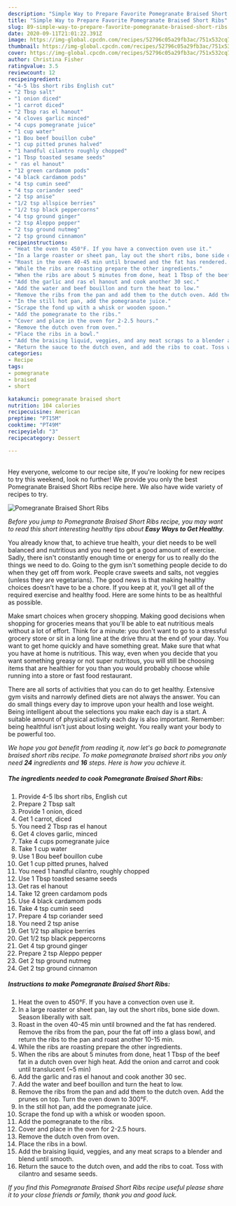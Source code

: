 ```yaml
---
description: "Simple Way to Prepare Favorite Pomegranate Braised Short Ribs"
title: "Simple Way to Prepare Favorite Pomegranate Braised Short Ribs"
slug: 89-simple-way-to-prepare-favorite-pomegranate-braised-short-ribs
date: 2020-09-11T21:01:22.391Z
image: https://img-global.cpcdn.com/recipes/52796c05a29fb3ac/751x532cq70/pomegranate-braised-short-ribs-recipe-main-photo.jpg
thumbnail: https://img-global.cpcdn.com/recipes/52796c05a29fb3ac/751x532cq70/pomegranate-braised-short-ribs-recipe-main-photo.jpg
cover: https://img-global.cpcdn.com/recipes/52796c05a29fb3ac/751x532cq70/pomegranate-braised-short-ribs-recipe-main-photo.jpg
author: Christina Fisher
ratingvalue: 3.5
reviewcount: 12
recipeingredient:
- "4-5 lbs short ribs English cut"
- "2 Tbsp salt"
- "1 onion diced"
- "1 carrot diced"
- "2 Tbsp ras el hanout"
- "4 cloves garlic minced"
- "4 cups pomegranate juice"
- "1 cup water"
- "1 Bou beef bouillon cube"
- "1 cup pitted prunes halved"
- "1 handful cilantro roughly chopped"
- "1 Tbsp toasted sesame seeds"
- " ras el hanout"
- "12 green cardamom pods"
- "4 black cardamom pods"
- "4 tsp cumin seed"
- "4 tsp coriander seed"
- "2 tsp anise"
- "1/2 tsp allspice berries"
- "1/2 tsp black peppercorns"
- "4 tsp ground ginger"
- "2 tsp Aleppo pepper"
- "2 tsp ground nutmeg"
- "2 tsp ground cinnamon"
recipeinstructions:
- "Heat the oven to 450°F. If you have a convection oven use it."
- "In a large roaster or sheet pan, lay out the short ribs, bone side down. Season liberally with salt."
- "Roast in the oven 40-45 min until browned and the fat has rendered. Remove the ribs from the pan, pour the fat off into a glass bowl, and return the ribs to the pan and roast another 10-15 min."
- "While the ribs are roasting prepare the other ingredients."
- "When the ribs are about 5 minutes from done, heat 1 Tbsp of the beef fat in a dutch oven over high heat. Add the onion and carrot and cook until translucent (~5 min)"
- "Add the garlic and ras el hanout and cook another 30 sec."
- "Add the water and beef bouillon and turn the heat to low."
- "Remove the ribs from the pan and add them to the dutch oven. Add the prunes on top. Turn the oven down to 300°F."
- "In the still hot pan, add the pomegranate juice."
- "Scrape the fond up with a whisk or wooden spoon."
- "Add the pomegranate to the ribs."
- "Cover and place in the oven for 2-2.5 hours."
- "Remove the dutch oven from oven."
- "Place the ribs in a bowl."
- "Add the braising liquid, veggies, and any meat scraps to a blender and blend until smooth."
- "Return the sauce to the dutch oven, and add the ribs to coat. Toss with cilantro and sesame seeds."
categories:
- Recipe
tags:
- pomegranate
- braised
- short

katakunci: pomegranate braised short 
nutrition: 104 calories
recipecuisine: American
preptime: "PT15M"
cooktime: "PT49M"
recipeyield: "3"
recipecategory: Dessert

---
```

<br>
Hey everyone, welcome to our recipe site, If you're looking for new recipes to try this weekend, look no further! We provide you only the best Pomegranate Braised Short Ribs recipe here. We also have wide variety of recipes to try.
<br>


![Pomegranate Braised Short Ribs](https://img-global.cpcdn.com/recipes/52796c05a29fb3ac/751x532cq70/pomegranate-braised-short-ribs-recipe-main-photo.jpg)

<i>Before you jump to Pomegranate Braised Short Ribs recipe, you may want to read this short interesting healthy tips about <strong>Easy Ways to Get Healthy</strong>.</i>

You already know that, to achieve true health, your diet needs to be well balanced and nutritious and you need to get a good amount of exercise. Sadly, there isn't constantly enough time or energy for us to really do the things we need to do. Going to the gym isn't something people decide to do when they get off from work. People crave sweets and salts, not veggies (unless they are vegetarians). The good news is that making healthy choices doesn’t have to be a chore. If you keep at it, you'll get all of the required exercise and healthy food. Here are some hints to be as healthful as possible.

Make smart choices when grocery shopping. Making good decisions when shopping for groceries means that you'll be able to eat nutritious meals without a lot of effort. Think for a minute: you don't want to go to a stressful grocery store or sit in a long line at the drive thru at the end of your day. You want to get home quickly and have something great. Make sure that what you have at home is nutritious. This way, even when you decide that you want something greasy or not super nutritous, you will still be choosing items that are healthier for you than you would probably choose while running into a store or fast food restaurant.

There are all sorts of activities that you can do to get healthy. Extensive gym visits and narrowly defined diets are not always the answer. You can do small things every day to improve upon your health and lose weight. Being intelligent about the selections you make each day is a start. A suitable amount of physical activity each day is also important. Remember: being healthful isn’t just about losing weight. You really want your body to be powerful too. 


<i>We hope you got benefit from reading it, now let's go back to pomegranate braised short ribs recipe. To make pomegranate braised short ribs you only need <strong>24</strong> ingredients and <strong>16</strong> steps. Here is how you achieve it.
</i>

##### The ingredients needed to cook Pomegranate Braised Short Ribs:

1. Provide 4-5 lbs short ribs, English cut
1. Prepare 2 Tbsp salt
1. Provide 1 onion, diced
1. Get 1 carrot, diced
1. You need 2 Tbsp ras el hanout
1. Get 4 cloves garlic, minced
1. Take 4 cups pomegranate juice
1. Take 1 cup water
1. Use 1 Bou beef bouillon cube
1. Get 1 cup pitted prunes, halved
1. You need 1 handful cilantro, roughly chopped
1. Use 1 Tbsp toasted sesame seeds
1. Get  ras el hanout
1. Take 12 green cardamom pods
1. Use 4 black cardamom pods
1. Take 4 tsp cumin seed
1. Prepare 4 tsp coriander seed
1. You need 2 tsp anise
1. Get 1/2 tsp allspice berries
1. Get 1/2 tsp black peppercorns
1. Get 4 tsp ground ginger
1. Prepare 2 tsp Aleppo pepper
1. Get 2 tsp ground nutmeg
1. Get 2 tsp ground cinnamon


##### Instructions to make Pomegranate Braised Short Ribs:

1. Heat the oven to 450°F. If you have a convection oven use it.
1. In a large roaster or sheet pan, lay out the short ribs, bone side down. Season liberally with salt.
1. Roast in the oven 40-45 min until browned and the fat has rendered. Remove the ribs from the pan, pour the fat off into a glass bowl, and return the ribs to the pan and roast another 10-15 min.
1. While the ribs are roasting prepare the other ingredients.
1. When the ribs are about 5 minutes from done, heat 1 Tbsp of the beef fat in a dutch oven over high heat. Add the onion and carrot and cook until translucent (~5 min)
1. Add the garlic and ras el hanout and cook another 30 sec.
1. Add the water and beef bouillon and turn the heat to low.
1. Remove the ribs from the pan and add them to the dutch oven. Add the prunes on top. Turn the oven down to 300°F.
1. In the still hot pan, add the pomegranate juice.
1. Scrape the fond up with a whisk or wooden spoon.
1. Add the pomegranate to the ribs.
1. Cover and place in the oven for 2-2.5 hours.
1. Remove the dutch oven from oven.
1. Place the ribs in a bowl.
1. Add the braising liquid, veggies, and any meat scraps to a blender and blend until smooth.
1. Return the sauce to the dutch oven, and add the ribs to coat. Toss with cilantro and sesame seeds.


<i>If you find this Pomegranate Braised Short Ribs recipe useful please share it to your close friends or family, thank you and good luck.</i>
